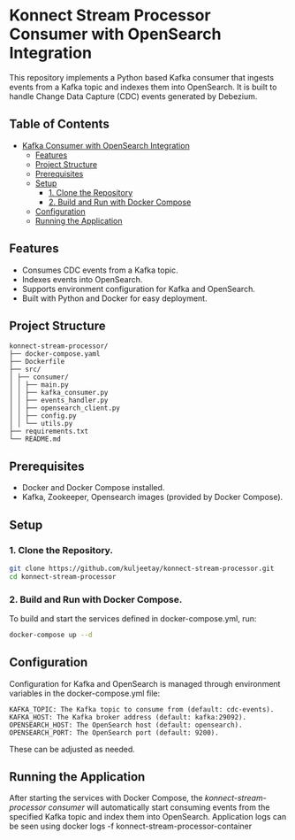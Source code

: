 # Konnect Stream Processor Consumer with OpenSearch Integration

This repository implements a Python based Kafka consumer that ingests events from a Kafka topic and indexes them into OpenSearch. It is built to handle Change Data Capture (CDC) events generated by Debezium.

## Table of Contents

- [Kafka Consumer with OpenSearch Integration](#kafka-consumer-with-opensearch-integration)
  - [Features](#features)
  - [Project Structure](#project-structure)
  - [Prerequisites](#prerequisites)
  - [Setup](#setup)
    - [1. Clone the Repository](#1-clone-the-repository)
    - [2. Build and Run with Docker Compose](#2-build-and-run-with-docker-compose)
  - [Configuration](#configuration)
  - [Running the Application](#running-the-application)

## Features

- Consumes CDC events from a Kafka topic.
- Indexes events into OpenSearch.
- Supports environment configuration for Kafka and OpenSearch.
- Built with Python and Docker for easy deployment.

## Project Structure
    konnect-stream-processor/
    ├── docker-compose.yaml
    ├── Dockerfile
    ├── src/
    │ ├── consumer/
    │ │ ├── main.py
    │ │ ├── kafka_consumer.py
    │ │ ├── events_handler.py
    │ │ ├── opensearch_client.py
    │ │ ├── config.py
    │ │ └── utils.py
    ├── requirements.txt
    └── README.md

## Prerequisites

- Docker and Docker Compose installed.
- Kafka, Zookeeper, Opensearch images (provided by Docker Compose).

## Setup

### 1. Clone the Repository.
```sh
git clone https://github.com/kuljeetay/konnect-stream-processor.git
cd konnect-stream-processor
```


### 2. Build and Run with Docker Compose.

To build and start the services defined in docker-compose.yml, run:
```sh
docker-compose up --d
```

## Configuration

Configuration for Kafka and OpenSearch is managed through environment variables in the docker-compose.yml file:

    KAFKA_TOPIC: The Kafka topic to consume from (default: cdc-events).
    KAFKA_HOST: The Kafka broker address (default: kafka:29092).
    OPENSEARCH_HOST: The OpenSearch host (default: opensearch).
    OPENSEARCH_PORT: The OpenSearch port (default: 9200).

These can be adjusted as needed.

## Running the Application

After starting the services with Docker Compose, the *konnect-stream-processor consumer* will automatically start consuming events from the specified Kafka topic and index them into OpenSearch. Application logs can be seen using docker logs -f konnect-stream-processor-container